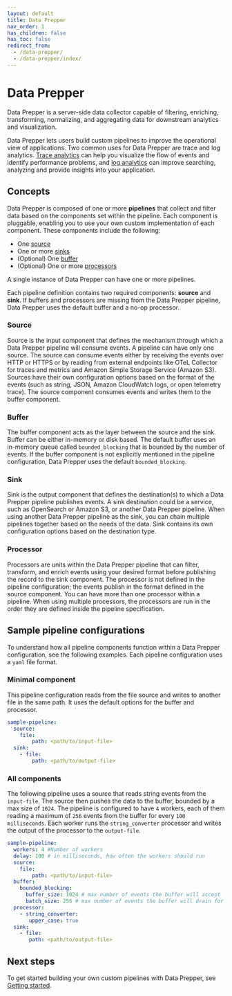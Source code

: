 ```yaml
---
layout: default
title: Data Prepper 
nav_order: 1
has_children: false
has_toc: false
redirect_from:
  - /data-prepper/
  - /data-prepper/index/
---
```


# Data Prepper

Data Prepper is a server-side data collector capable of filtering, enriching, transforming, normalizing, and aggregating data for downstream analytics and visualization.

Data Prepper lets users build custom pipelines to improve the operational view of applications. Two common uses for Data Prepper are trace and log analytics. [Trace analytics]({{site.url}}{{site.baseurl}}/observability-plugin/trace/index/) can help you visualize the flow of events and identify performance problems, and [log analytics]({{site.url}}{{site.baseurl}}/observability-plugin/log-analytics/) can improve searching, analyzing and provide insights into your application.

## Concepts

Data Prepper is composed of one or more **pipelines** that collect and filter data based on the components set within the pipeline. Each component is pluggable, enabling you to use your own custom implementation of each component. These components include the following: 

- One [source](#source)
- One or more [sinks](#sink)
- (Optional) One [buffer](#buffer)
- (Optional) One or more [processors](#processor)

A single instance of Data Prepper can have one or more pipelines. 

Each pipeline definition contains two required components: **source** and **sink**. If buffers and processors are missing from the Data Prepper pipeline, Data Prepper uses the default buffer and a no-op processor. 

### Source 

Source is the input component that defines the mechanism through which a Data Prepper pipeline will consume events. A pipeline can have only one source. The source can consume events either by receiving the events over HTTP or HTTPS or by reading from external endpoints like OTeL Collector for traces and metrics and Amazon Simple Storage Service (Amazon S3). Sources have their own configuration options based on the format of the events (such as string, JSON, Amazon CloudWatch logs, or open telemetry trace). The source component consumes events and writes them to the buffer component. 

### Buffer

The buffer component acts as the layer between the source and the sink. Buffer can be either in-memory or disk based. The default buffer uses an in-memory queue called `bounded_blocking` that is bounded by the number of events. If the buffer component is not explicitly mentioned in the pipeline configuration, Data Prepper uses the default `bounded_blocking`.

### Sink

Sink is the output component that defines the destination(s) to which a Data Prepper pipeline publishes events. A sink destination could be a service, such as OpenSearch or Amazon S3, or another Data Prepper pipeline. When using another Data Prepper pipeline as the sink, you can chain multiple pipelines together based on the needs of the data. Sink contains its own configuration options based on the destination type.

### Processor

Processors are units within the Data Prepper pipeline that can filter, transform, and enrich events using your desired format before publishing the record to the sink component. The processor is not defined in the pipeline configuration; the events publish in the format defined in the source component. You can have more than one processor within a pipeline. When using multiple processors, the processors are run in the order they are defined inside the pipeline specification.

## Sample pipeline configurations

To understand how all pipeline components function within a Data Prepper configuration, see the following examples. Each pipeline configuration uses a `yaml` file format.

### Minimal component

This pipeline configuration reads from the file source and writes to another file in the same path. It uses the default options for the buffer and processor.

```yml
sample-pipeline:
  source:
    file:
        path: <path/to/input-file>
  sink:
    - file:
        path: <path/to/output-file>
```

### All components

The following pipeline uses a source that reads string events from the `input-file`. The source then pushes the data to the buffer, bounded by a max size of `1024`. The pipeline is configured to have `4` workers, each of them reading a maximum of `256` events from the buffer for every `100 milliseconds`. Each worker runs the `string_converter` processor and writes the output of the processor to the `output-file`.

```yml
sample-pipeline:
  workers: 4 #Number of workers
  delay: 100 # in milliseconds, how often the workers should run
  source:
    file:
        path: <path/to/input-file>
  buffer:
    bounded_blocking:
      buffer_size: 1024 # max number of events the buffer will accept
      batch_size: 256 # max number of events the buffer will drain for each read
  processor:
    - string_converter:
       upper_case: true
  sink:
    - file:
       path: <path/to/output-file>
```

## Next steps

To get started building your own custom pipelines with Data Prepper, see [Getting started]({{site.url}}{{site.baseurl}}/clients/data-prepper/get-started/).

